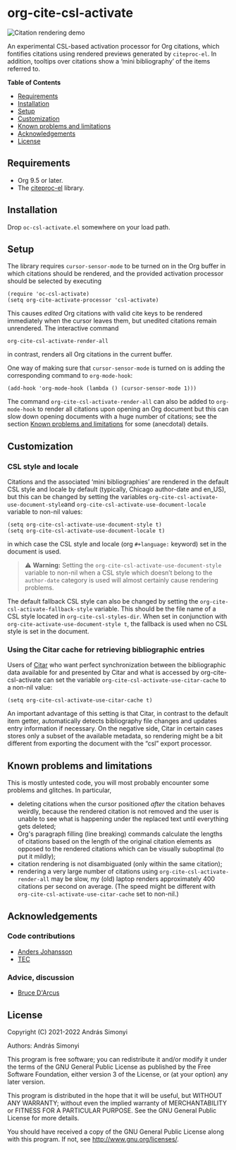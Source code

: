 # org-cite-csl-activate

![Citation rendering demo](demo.gif)

An experimental CSL-based activation processor for Org citations, which
fontifies citations using rendered previews generated by `citeproc-el`. In
addition, tooltips over citations show a ‘mini bibliography’ of the items
referred to.

**Table of Contents**

- [Requirements](#requirements)
- [Installation](#installation)
- [Setup](#setup)
- [Customization](#customization)
- [Known problems and limitations](#known-problems-and-limitations)
- [Acknowledgements](#acknowledgements)
- [License](#license)

## Requirements

+ Org 9.5 or later.
+ The [citeproc-el](https://github.com/andras-simonyi/citeproc-el) library.

## Installation

Drop `oc-csl-activate.el` somewhere on your load path.

## Setup

The library requires `cursor-sensor-mode` to be turned on in the Org buffer in
which citations should be rendered, and the provided activation processor should
be selected by executing

``` emacs-lisp
(require 'oc-csl-activate)
(setq org-cite-activate-processor 'csl-activate)
```

This causes _edited_ Org citations with valid cite keys to be rendered
immediately when the cursor leaves them, but unedited citations remain
unrendered. The interactive command

``` emacs-lisp
org-cite-csl-activate-render-all
```

in contrast, renders all Org citations in the current buffer.

One way of making sure that `cursor-sensor-mode` is turned on is adding the
corresponding command to `org-mode-hook`:

``` emacs-lisp
(add-hook 'org-mode-hook (lambda () (cursor-sensor-mode 1)))
```

The command `org-cite-csl-activate-render-all` can also be added to
`org-mode-hook` to render all citations upon opening an Org document but this
can slow down opening documents with a huge number of citations; see the section
[Known problems and limitations](#known-problems-and-limitations) for some
(anecdotal) details.

## Customization

### CSL style and locale

Citations and the associated ‘mini bibliographies’ are rendered in the default
CSL style and locale by default (typically, Chicago author-date and en_US), but this can be changed
by setting the variables `org-cite-csl-activate-use-document-style`and `org-cite-csl-activate-use-document-locale` variable to non-nil values:

``` emacs-lisp
(setq org-cite-csl-activate-use-document-style t)
(setq org-cite-csl-activate-use-document-locale t)
```

in which case the CSL style and locale (org `#+language:` keyword) set in the document is used.

> :warning: **Warning:** Setting the `org-cite-csl-activate-use-document-style` variable to non-nil when a CSL style which doesn’t belong to the `author-date` category is used will almost certainly cause rendering problems.

The default fallback CSL style can also be changed by setting the
`org-cite-csl-activate-fallback-style` variable. This should be the file name
of a CSL style located in `org-cite-csl-styles-dir`. When set in conjunction
with `org-cite-activate-use-document-style t`, the fallback is used when no CSL
style is set in the document.

### Using the Citar cache for retrieving bibliographic entries

Users of [Citar](https://github.com/emacs-citar/citar) who want perfect
synchronization between the bibliographic data available for and presented by
Citar and what is accessed by org-cite-csl-activate can set the variable
`org-cite-csl-activate-use-citar-cache` to a non-nil value:

``` emacs-lisp
(setq org-cite-csl-activate-use-citar-cache t)
```

An important advantage of this setting is that Citar, in contrast to the default
item getter, automatically detects bibliography file changes and updates entry
information if necessary. On the negative side, Citar in certain cases stores
only a subset of the available metadata, so rendering might be a bit different
from exporting the document with the “csl” export processor.

## Known problems and limitations
This is mostly untested code, you will most probably encounter some problems and
glitches. In particular,

+ deleting citations when the cursor positioned _after_ the citation behaves
  weirdly, because the rendered citation is not removed and the user is unable
  to see what is happening under the replaced text until everything gets deleted;
+ Org's paragraph filling (line breaking) commands calculate the lengths of
  citations based on the length of the original citation elements as opposed to
  the rendered citations which can be visually suboptimal (to put it mildly);
+ citation rendering is not disambiguated (only within the same citation);
+ rendering a very large number of citations using
  `org-cite-csl-activate-render-all` may be slow, my (old) laptop renders
  approximately 400 citations per second on average. (The speed might be
  different with `org-cite-csl-activate-use-citar-cache` set to non-nil.)

## Acknowledgements

### Code contributions

- [Anders Johansson](https://github.com/andersjohansson)
- [TEC](https://github.com/tecosaur)

### Advice, discussion

- [Bruce D'Arcus](https://github.com/bdarcus)

## License

Copyright (C) 2021-2022 András Simonyi

Authors: András Simonyi

This program is free software; you can redistribute it and/or modify it under
the terms of the GNU General Public License as published by the Free Software
Foundation, either version 3 of the License, or (at your option) any later
version.

This program is distributed in the hope that it will be useful, but WITHOUT ANY
WARRANTY; without even the implied warranty of MERCHANTABILITY or FITNESS FOR A
PARTICULAR PURPOSE. See the GNU General Public License for more details.

You should have received a copy of the GNU General Public License along with
this program. If not, see http://www.gnu.org/licenses/.


